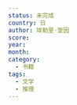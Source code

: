 ```yaml
---
status: 未完成
country: 日
author: 埃勒里·奎因
score:
year:
month:
category:
  - 书籍
tags:
  - 文学
  - 推理
---
```


